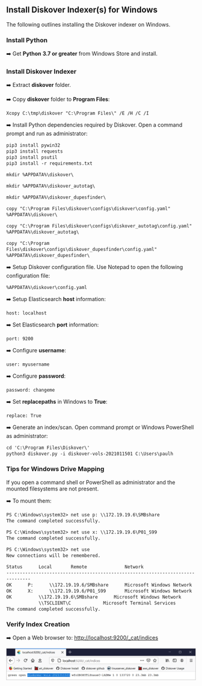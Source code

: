 ## Install Diskover Indexer(s) for Windows

The following outlines installing the Diskover indexer on Windows.

### Install Python

➡️ Get **Python** **3.7 or greater** from Windows Store and install.

### Install Diskover Indexer

➡️ Extract **diskover** folder.

➡️ Copy **diskover** folder to **Program Files**:

```
Xcopy C:\tmp\diskover "C:\Program Files\" /E /H /C /I
```

➡️ Install Python dependencies required by Diskover. Open a command prompt and run as administrator:

```
pip3 install pywin32
pip3 install requests
pip3 install psutil
pip3 install -r requirements.txt
```
```
mkdir %APPDATA%\diskover\
```
```
mkdir %APPDATA%\diskover_autotag\
```
```
mkdir %APPDATA%\diskover_dupesfinder\
```
```
copy "C:\Program Files\diskover\configs\diskover\config.yaml" %APPDATA%\diskover\
```
```
copy "C:\Program Files\diskover\configs\diskover_autotag\config.yaml" %APPDATA%\diskover_autotag\
```
```
copy "C:\Program Files\diskover\configs\diskover_dupesfinder\config.yaml" %APPDATA%\diskover_dupesfinder\
```

➡️ Setup Diskover configuration file. Use Notepad to open the following configuration file:

```
%APPDATA%\diskover\config.yaml
```

➡️ Setup Elasticsearch **host** information:

```
host: localhost
```

➡️ Set Elasticsearch **port** information:

```
port: 9200
```

➡️ Configure **username**:

```
user: myusername
```

➡️ Configure **password**:

```
password: changeme
```

➡️ Set **replacepaths** in Windows to **True**:

```
replace: True
```

➡️ Generate an index/scan. Open command prompt or Windows PowerShell as administrator:

```
cd 'C:\Program Files\Diskover\'
python3 diskover.py -i diskover-vols-2021011501 C:\Users\paulh
```

### Tips for Windows Drive Mapping

If you open a command shell or PowerShell as administrator and the mounted filesystems are not present.

➡️ To mount them:

```
PS C:\Windows\system32> net use p: \\172.19.19.6\SMBshare
The command completed successfully.
```

```
PS C:\Windows\system32> net use x: \\172.19.19.6\P01_S99
The command completed successfully.
```

```
PS C:\Windows\system32> net use  
New connections will be remembered.
```

```
Status      Local      	Remote				Network
-------------------------------------------------------------------------------
OK	    P:		\\172.19.19.6/SMBshare		Microsoft Windows Network
OK	    X:		\\172.19.19.6/P01_S99		Microsoft Windows Network
OK			\\172.19.19.6\SMBshare		Microsoft Windows Network
			\\TSCLIENT\C			Microsoft Terminal Services
The command completed successfully.
```

### Verify Index Creation

➡️ Open a Web browser to: <a href=“http://localhost:9200/_cat/indices”>http://localhost:9200/_cat/indices</a>

![Image: Verify Index Creation](images/image_indexers_install_for_windows_verify_index_creation.png)
